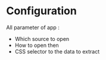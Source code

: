 # Configuration

All parameter of app :

- Which source to open
- How to open then
- CSS selector to the data to extract